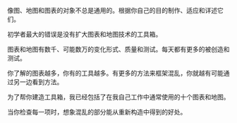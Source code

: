 像图、地图和图表的对象不总是通用的。根据你自己的目的制作、适应和详述它们。

初学者最大的错误是没有扩大图表和地图技术的工具箱。

图表和地图有数千、可能数万的变化形式、质量和测试。每天都有更多的被创造和测试。

你了解的图表越多，你有的工具越多。有更多的方法来框架混乱，你就越有可能通过另一边看到方法。

为了帮你建造工具箱，我已经包括了在我自己工作中通常使用的十个图表和地图。

当你检查每一项时，想象混乱的部分能从重新构造中得到的好处。
